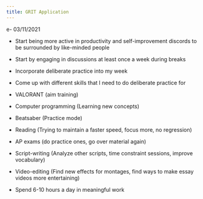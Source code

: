 ```yaml
---
title: GRIT Application
---
```

e- 03/11/2021
-   Start being more active in productivity and self-improvement discords to be surrounded by like-minded people
    

-   Start by engaging in discussions at least once a week during breaks
    

-   Incorporate deliberate practice into my week
    

-   Come up with different skills that I need to do deliberate practice for
    

-   VALORANT (aim training)
    
-   Computer programming (Learning new concepts)
    
-   Beatsaber (Practice mode)
    
-   Reading (Trying to maintain a faster speed, focus more, no regression)
    
-   AP exams (do practice ones, go over material again)
    
-   Script-writing (Analyze other scripts, time constraint sessions, improve vocabulary)
    
-   Video-editing (Find new effects for montages, find ways to make essay videos more entertaining)
    

-   Spend 6-10 hours a day in meaningful work
    
